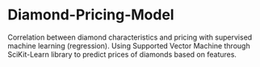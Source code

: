 # Diamond-Pricing-Model
Correlation between diamond characteristics and pricing with supervised machine learning (regression).
Using Supported Vector Machine through SciKit-Learn library to predict prices of diamonds based on features.
